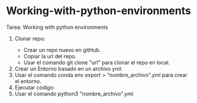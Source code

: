 # Working-with-python-environments
Tarea: Working with python environments
<ol>
	<li>Clonar repo:</li>
	<ul>
	<li>Crear un repo nuevo en gitHub.</li>
	<li>Copiar la url del repo.</li>
	<li>Usar el comando git clone "url" para clonar el repo en local.</li>
	</ul>
<li>Crear un Entorno basado en un archivo yml:</li>
	<li>Usar el comando conda env export > "nombre_archivo".yml para crear el entorno.</li>
<li>Ejecutar código:</li>
	<li>Usar el comando python3 "nombre_archivo".yml</li>
</ol>

